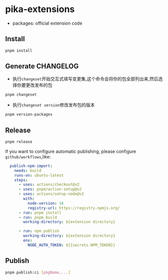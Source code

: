 # pika-extensions

- packages: official extension code

## Install

```bash
pnpm install
```

## Generate CHANGELOG

- 执行`changeset`开始交互式填写变更集,这个命令会将你的包全部列出来,然后选择你要更改发布的包

```bash
pnpm changeset
```

- 执行`changeset version`修改发布包的版本

```bash
pnpm version-packages
```

## Release

```bash
pnpm release
```

If you want to configure automatic publishing, please configure `github/workflows`,like:

```yml
  publish-npm-import:
    needs: build
    runs-on: ubuntu-latest
    steps:
      - uses: actions/checkout@v2
      - uses: pnpm/action-setup@v2
      - uses: actions/setup-node@v2
        with:
          node-version: 16
          registry-url: https://registry.npmjs.org/
      - run: pnpm install
      - run: pnpm build
        working-directory: ${extension directory}

      - run: npm publish
        working-directory: ${extension directory}
        env:
          NODE_AUTH_TOKEN: ${{secrets.NPM_TOKEN}}
```

## Publish

```bash
pnpm publish:ci [pkgName,...]
```

